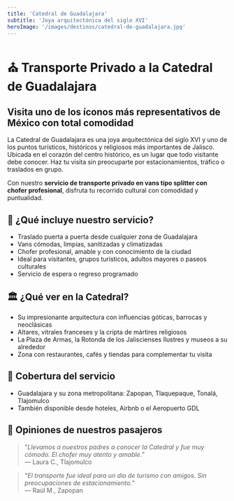 ```yaml
---
title: 'Catedral de Guadalajara'
subtitle: 'Joya arquitectónica del siglo XVI'
heroImage: '/images/destinos/catedral-de-guadalajara.jpg'
---
```


<!-- Descubre la majestuosidad de la Catedral de Guadalajara, joya arquitectónica del siglo XVI y símbolo del corazón tapatío. Ubicada en el centro histórico, esta basílica combina estilos renacentista y neogótico, destacando por sus emblemáticas torres amarillas y su imponente cúpula. En su interior, alberga vitrales franceses, altares de mármol y una cripta que resguarda los restos de arzobispos y mártires de la Guerra Cristera.​

Con nuestro servicio de transporte privado, disfruta de un recorrido cómodo y seguro hacia este ícono cultural. Ideal para turistas, grupos religiosos o amantes de la historia. Vive una experiencia inolvidable en uno de los templos más importantes de México. -->


# ⛪ Transporte Privado a la Catedral de Guadalajara

## Visita uno de los íconos más representativos de México con total comodidad

La Catedral de Guadalajara es una joya arquitectónica del siglo XVI y uno de los puntos turísticos, históricos y religiosos más importantes de Jalisco.  
Ubicada en el corazón del centro histórico, es un lugar que todo visitante debe conocer. Haz tu visita sin preocuparte por estacionamientos, tráfico o traslados en grupo.

Con nuestro **servicio de transporte privado en vans tipo splitter con chofer profesional**, disfruta tu recorrido cultural con comodidad y puntualidad.


## 🚐 ¿Qué incluye nuestro servicio?

- Traslado puerta a puerta desde cualquier zona de Guadalajara  
- Vans cómodas, limpias, sanitizadas y climatizadas  
- Chofer profesional, amable y con conocimiento de la ciudad  
- Ideal para visitantes, grupos turísticos, adultos mayores o paseos culturales  
- Servicio de espera o regreso programado


## 🏛️ ¿Qué ver en la Catedral?

- Su impresionante arquitectura con influencias góticas, barrocas y neoclásicas  
- Altares, vitrales franceses y la cripta de mártires religiosos  
- La Plaza de Armas, la Rotonda de los Jaliscienses Ilustres y museos a su alrededor  
- Zona con restaurantes, cafés y tiendas para complementar tu visita


## 📍 Cobertura del servicio

- Guadalajara y su zona metropolitana: Zapopan, Tlaquepaque, Tonalá, Tlajomulco  
- También disponible desde hoteles, Airbnb o el Aeropuerto GDL


## 💬 Opiniones de nuestros pasajeros

> "_Llevamos a nuestros padres a conocer la Catedral y fue muy cómodo. El chofer muy atento y amable._"  
> — Laura C., Tlajomulco

> "_El transporte fue ideal para un día de turismo con amigos. Sin preocupaciones de estacionamiento._"  
> — Raúl M., Zapopan
